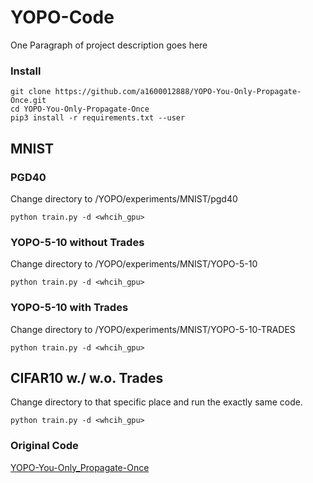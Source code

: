 # YOPO-Code

One Paragraph of project description goes here

### Install

```
git clone https://github.com/a1600012888/YOPO-You-Only-Propagate-Once.git
cd YOPO-You-Only-Propagate-Once
pip3 install -r requirements.txt --user
```

## MNIST

### PGD40
Change directory to /YOPO/experiments/MNIST/pgd40

```
python train.py -d <whcih_gpu>
```

### YOPO-5-10 without Trades

Change directory to /YOPO/experiments/MNIST/YOPO-5-10

```
python train.py -d <whcih_gpu>
```

### YOPO-5-10 with Trades

Change directory to /YOPO/experiments/MNIST/YOPO-5-10-TRADES

```
python train.py -d <whcih_gpu>
```

## CIFAR10 w./ w.o. Trades

Change directory to that specific place and run the exactly same code.

```
python train.py -d <whcih_gpu>
```


### Original Code

[YOPO-You-Only_Propagate-Once](https://github.com/a1600012888/YOPO-You-Only-Propagate-Once)




